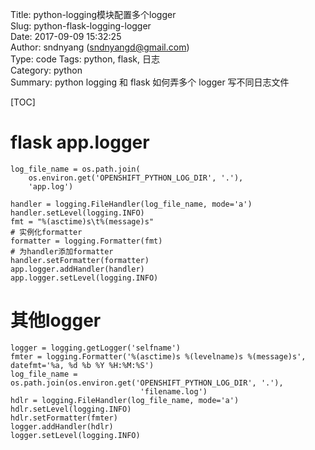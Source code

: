 Title: python-logging模块配置多个logger  
Slug: python-flask-logging-logger  
Date: 2017-09-09 15:32:25  
Author: sndnyang (sndnyangd@gmail.com)  
Type: code
Tags: python, flask, 日志   
Category: python   
Summary: python logging 和 flask 如何弄多个 logger 写不同日志文件 
  
[TOC]

# flask app.logger

    log_file_name = os.path.join(
        os.environ.get('OPENSHIFT_PYTHON_LOG_DIR', '.'),
        'app.log')

    handler = logging.FileHandler(log_file_name, mode='a')
    handler.setLevel(logging.INFO)
    fmt = "%(asctime)s\t%(message)s"
    # 实例化formatter
    formatter = logging.Formatter(fmt)
    # 为handler添加formatter
    handler.setFormatter(formatter)
    app.logger.addHandler(handler)
    app.logger.setLevel(logging.INFO)

# 其他logger

    logger = logging.getLogger('selfname')
    fmter = logging.Formatter('%(asctime)s %(levelname)s %(message)s', datefmt='%a, %d %b %Y %H:%M:%S')
    log_file_name = os.path.join(os.environ.get('OPENSHIFT_PYTHON_LOG_DIR', '.'),
                                 'filename.log')
    hdlr = logging.FileHandler(log_file_name, mode='a')
    hdlr.setLevel(logging.INFO)
    hdlr.setFormatter(fmter)
    logger.addHandler(hdlr)
    logger.setLevel(logging.INFO)